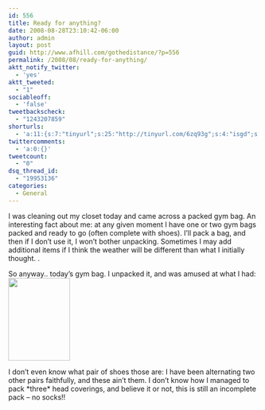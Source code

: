 ```yaml
---
id: 556
title: Ready for anything?
date: 2008-08-28T23:10:42-06:00
author: admin
layout: post
guid: http://www.afhill.com/gothedistance/?p=556
permalink: /2008/08/ready-for-anything/
aktt_notify_twitter:
  - 'yes'
aktt_tweeted:
  - "1"
sociableoff:
  - 'false'
tweetbackscheck:
  - "1243207859"
shorturls:
  - 'a:11:{s:7:"tinyurl";s:25:"http://tinyurl.com/6zq93g";s:4:"isgd";s:17:"http://is.gd/ffG9";s:5:"bitly";s:18:"http://bit.ly/Z8DQ";s:5:"snipr";s:22:"http://snipr.com/9rpzb";s:5:"snurl";s:22:"http://snurl.com/9rpzb";s:7:"snipurl";s:24:"http://snipurl.com/9rpzb";s:4:"trim";s:17:"http://tr.im/42kt";s:5:"adjix";s:207:"(10 Jan 2008 temporary restriction: API requires valid partnerID or partnerEmail key in request. Contact us if this affects you.) Invalid Adjix request. API documentation @ http://web.adjix.com/AdjixAPI.html";s:4:"advu";s:203:"(10 Jan 2008 temporary restriction: API requires valid partnerID or partnerEmail key in request. Contact us if this affects you.) Invalid Adjix request. API documentation @ http://web.ad.vu/AdjixAPI.html";s:4:"zima";s:19:"http://zi.ma/3f47eb";s:9:"permalink";s:63:"http://www.afhill.com/gothedistance/2008/08/ready-for-anything/";}'
twittercomments:
  - 'a:0:{}'
tweetcount:
  - "0"
dsq_thread_id:
  - "19953136"
categories:
  - General
---
```

I was cleaning out my closet today and came across a packed gym bag. An interesting fact about me: at any given moment I have one or two gym bags packed and ready to go (often complete with shoes). I&#8217;ll pack a bag, and then if I don&#8217;t use it, I won&#8217;t bother unpacking. Sometimes I may add additional items if I think the weather will be different than what I initially thought. .

So anyway.. today&#8217;s gym bag. I unpacked it, and was amused at what I had:  
[<img src="http://www.afhill.com/gothedistance/wp-content/uploads/2008/08/packed.jpeg" alt="" title="Running gear" width="124" height="166" class="aligncenter size-full wp-image-557" />](http://www.afhill.com/gothedistance/wp-content/uploads/2008/08/packed.jpeg)

I don&#8217;t even know what pair of shoes those are: I have been alternating two other pairs faithfully, and these ain&#8217;t them. I don&#8217;t know how I managed to pack \*three\* head coverings, and believe it or not, this is still an incomplete pack &#8211; no socks!!